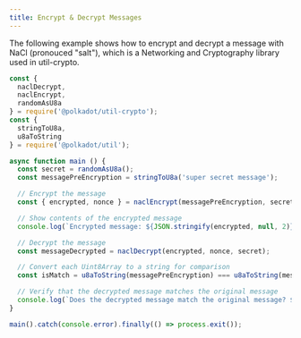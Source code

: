 ```yaml
---
title: Encrypt & Decrypt Messages
---
```


The following example shows how to encrypt and decrypt a message with NaCl (pronouced "salt"), which is a Networking and Cryptography library used in util-crypto.

```javascript
const {
  naclDecrypt,
  naclEncrypt,
  randomAsU8a
} = require('@polkadot/util-crypto');
const {
  stringToU8a,
  u8aToString
} = require('@polkadot/util');

async function main () {
  const secret = randomAsU8a();
  const messagePreEncryption = stringToU8a('super secret message');

  // Encrypt the message
  const { encrypted, nonce } = naclEncrypt(messagePreEncryption, secret);

  // Show contents of the encrypted message
  console.log(`Encrypted message: ${JSON.stringify(encrypted, null, 2)}`);

  // Decrypt the message
  const messageDecrypted = naclDecrypt(encrypted, nonce, secret);

  // Convert each Uint8Array to a string for comparison
  const isMatch = u8aToString(messagePreEncryption) === u8aToString(messageDecrypted);

  // Verify that the decrypted message matches the original message
  console.log(`Does the decrypted message match the original message? ${isMatch}`);
}

main().catch(console.error).finally(() => process.exit());
```

